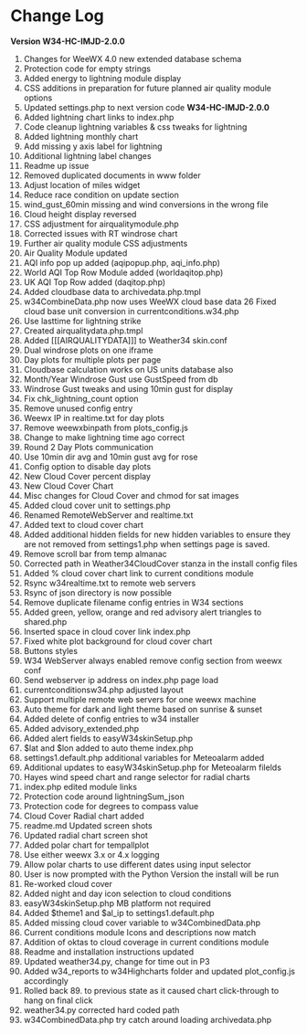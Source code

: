 # Change Log

**Version W34-HC-IMJD-2.0.0**

1. Changes for WeeWX 4.0 new extended database schema
2. Protection code for empty strings
3. Added energy to lightning module display
4. CSS additions in preparation for future planned air quality module options
5. Updated settings.php to next version code **W34-HC-IMJD-2.0.0**
6. Added lightning chart links to index.php
7. Code cleanup lightning variables & css tweaks for lightning
8. Added lightning monthly chart
9. Add missing y axis label for lightning
10. Additional lightning label changes
11. Readme up issue
12. Removed duplicated documents in www folder
13. Adjust location of miles widget
14. Reduce race condition on update section
15. wind_gust_60min missing and wind conversions in the wrong file
16. Cloud height display reversed
17. CSS adjustment for airqualitymodule.php
18. Corrected issues with RT windrose chart
19. Further air quality module CSS adjustments
20. Air Quality Module updated
21. AQI info pop up added (aqipopup.php, aqi_info.php)
22. World AQI Top Row Module added (worldaqitop.php)
23. UK AQI Top Row added (daqitop.php)
24. Added cloudbase data to archivedata.php.tmpl
25. w34CombineData.php now uses WeeWX cloud base data 26 Fixed cloud base unit conversion in currentconditions.w34.php
26. Use lasttime for lightning strike
27. Created airqualitydata.php.tmpl
28. Added [[[AIRQUALITYDATA]]] to Weather34 skin.conf
29. Dual windrose plots on one iframe
30. Day plots for multiple plots per page
31. Cloudbase calculation works on US units database also
32. Month/Year Windrose Gust use GustSpeed from db
33. Windrose Gust tweaks and using 10min gust for display
34. Fix chk_lightning_count option
35. Remove unused config entry
36. Weewx IP in realtime.txt for day plots
37. Remove weewxbinpath from plots_config.js
38. Change to make lightning time ago correct
39. Round 2 Day Plots communication
40. Use 10min dir avg and 10min gust avg for rose
41. Config option to disable day plots
42. New Cloud Cover percent display
43. New Cloud Cover Chart
44. Misc changes for Cloud Cover and chmod for sat images
45. Added cloud cover unit to settings.php
46. Renamed RemoteWebServer and realtime.txt
47. Added text to cloud cover chart
48. Added additional hidden fields for new hidden variables to ensure they are not removed from settings1.php when settings page is saved.
49. Remove scroll bar from temp almanac
50. Corrected path in Weather34CloudCover stanza in the install config files
51. Added % cloud cover chart link to current conditions module
52. Rsync w34realtime.txt to remote web servers
53. Rsync of json directory is now possible
54. Remove duplicate filename config entries in W34 sections
55. Added green, yellow, orange and red advisory alert triangles to shared.php
56. Inserted space in cloud cover link index.php
57. Fixed white plot background for cloud cover chart
58. Buttons styles
59. W34 WebServer always enabled remove config section from weewx conf
60. Send webserver ip address on index.php page load
61. currentconditionsw34.php adjusted layout
62. Support multiple remote web servers for one weewx machine
63. Auto theme for dark and light theme based on sunrise & sunset
64. Added delete of config entries to w34 installer
65. Added advisory_extended.php
66. Added alert fields to easyW34skinSetup.php
67. $lat and $lon added to auto theme index.php
68. settings1.default.php additional variables for Meteoalarm added
69. Additional updates to easyW34skinSetup.php for Meteoalarm filelds
70. Hayes wind speed chart and range selector for radial charts
71. index.php edited module links
72. Protection code around lightningSum_json
73. Protection code for degrees to compass value
74. Cloud Cover Radial chart added
75. readme.md Updated screen shots
76. Updated radial chart screen shot
77. Added polar chart for tempallplot
78. Use either weewx 3.x or 4.x logging
79. Allow polar charts to use different dates using input selector
80. User is now prompted with the Python Version the install will be run
81. Re-worked cloud cover
82. Added night and day icon selection to cloud conditions
83. easyW34skinSetup.php MB platform not required
84. Added $theme1 and $al_ip to settings1.default.php
85. Added missing cloud cover variable to w34CombinedData.php
86. Current conditions module Icons and descriptions now match
87. Addition of oktas to cloud coverage in current conditions module
88. Readme and installation instructions updated
89. Updated weather34.py, change for time out in P3
90. Added w34_reports to w34Highcharts folder and updated plot_config.js accordingly
91. Rolled back 89. to previous state as it caused chart click-through to hang on final click
92. weather34.py corrected hard coded path
93. w34CombinedData.php try catch around loading archivedata.php 
